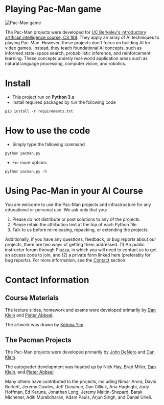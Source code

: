 # Playing Pac-Man game

![Pac-Man game](pacman_game.gif)

The Pac-Man projects were developed for [UC Berkeley's introductory artificial intelligence course, CS 188](http://ai.berkeley.edu/project_overview.html). They apply an array of AI techniques to playing Pac-Man. However, these projects don't focus on building AI for video games. Instead, they teach foundational AI concepts, such as informed state-space search, probabilistic inference, and reinforcement learning. These concepts underly real-world application areas such as natural language processing, computer vision, and robotics.

# Install
- This project run on **Python 3.x**
- Install required packages by run the following code
```
pip install -r requirements.txt
```

# How to use the code
- Simply type the following command
```
python pacman.py
```
- For more options
```
python pacman.py -h
```

# Using Pac-Man in your AI Course
You are welcome to use the Pac-Man projects and infrastructure for any educational or personal use. We ask only that you:

1. Please do not distribute or post solutions to any of the projects.
2. Please retain the attribution text at the top of each Python file.
3. Talk to us before re-releasing, repacking, or extending the projects.

Additionally, if you have any questions, feedback, or bug reports about our projects, there are two ways of getting them addressed. (1) An public instructor forum through Piazza, in which you will need to contact us to get an access code to join, and (2) a private form linked here (preferably for bug reports). For more information, see the [Contact](http://ai.berkeley.edu/contact.html) section.

# Contact Information

## Course Materials

The lecture slides, homework and exams were developed primarily by [Dan Klein](http://www.eecs.berkeley.edu/~klein) and [Pieter Abbeel](http://www.eecs.berkeley.edu/~pabbeel).

The artwork was drawn by [Ketrina Yim](http://www.ketrinayim.com/).

## The Pacman Projects

The Pac-Man projects were developed primarily by [John DeNero](http://www.denero.org/) and [Dan Klein](http://www.eecs.berkeley.edu/~klein).

The autograder development was headed up by Nick Hay, Brad Miller, [Dan Klein](http://www.eecs.berkeley.edu/~klein), and [Pieter Abbeel](http://www.eecs.berkeley.edu/~pabbeel).

Many others have contributed to the projects, including Nimar Arora, David Burkett, Jeremy Cowles, Jeff Donahue, Dan Gillick, Aria Haghighi, Judy Hoffman, Ed Karuna, Jonathan Long, Jeremy Maitin-Shepard, Barak Michener, Aditi Muralidharan, Adam Pauls, Arjun Singh, and Daniel Urieli.
